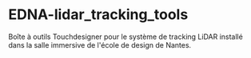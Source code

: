 # EDNA-lidar_tracking_tools
Boîte à outils Touchdesigner pour le système de tracking LiDAR installé dans la salle immersive de l'école de design de Nantes.
